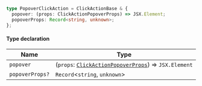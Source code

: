 ```ts
type PopoverClickAction = ClickActionBase & {
  popover: (props: ClickActionPopoverProps) => JSX.Element;
  popoverProps: Record<string, unknown>;
};
```

#### Type declaration

| Name            | Type                                                                                |
| --------------- | ----------------------------------------------------------------------------------- |
| `popover`       | (`props`: [`ClickActionPopoverProps`](ClickActionPopoverProps.md)) => `JSX.Element` |
| `popoverProps?` | `Record`<`string`, `unknown`>                                                       |
